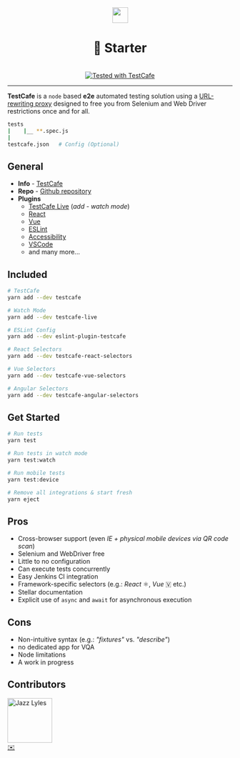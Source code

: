 <div style="text-align:center;">
  <img src="https://testcafe-discuss.devexpress.com/uploads/default/original/1X/c3e487471d9ef2e270385aa2650998425ed4b1ef.png" style="height:35px;"/>
  <br>
  <h1>💖 Starter</h1>
  <br>
  <a href="https://github.com/DevExpress/testcafe">
  <img alt="Tested with TestCafe" src="https://img.shields.io/badge/tested%20with-TestCafe-2fa4cf.svg">
  </a>
</div>

---
**TestCafe** is a `node` based **e2e** automated testing solution using a [URL-rewriting proxy](https://github.com/DevExpress/testcafe-hammerhead "More Info") designed to free you from Selenium and Web Driver restrictions once and for all.

```bash
tests
|    |__ **.spec.js
|
testcafe.json   # Config (Optional)
```

## General
- **Info** - <a href="http://devexpress.github.io/testcafe/">TestCafe</a>
- **Repo** - <a href="https://github.com/DevExpress/testcafe">Github repository</a>
- **Plugins**
  - <a href="https://github.com/DevExpress/testcafe-live">TestCafe Live</a> (_add - watch mode_)
  - <a href="https://github.com/DevExpress/testcafe-react-selectors">React</a>
  - <a href="https://github.com/DevExpress/testcafe-vue-selectors">Vue</a>
  - <a href="https://github.com/miherlosev/eslint-plugin-testcafe">ESLint</a>
  - <a href="https://github.com/helen-dikareva/axe-testcafe">Accessibility</a>
  - <a href="https://github.com/romanresh/vscode-testcafe">VSCode</a>
  - and many more...

## Included
```bash
# TestCafe
yarn add --dev testcafe

# Watch Mode
yarn add --dev testcafe-live

# ESLint Config
yarn add --dev eslint-plugin-testcafe

# React Selectors
yarn add --dev testcafe-react-selectors

# Vue Selectors
yarn add --dev testcafe-vue-selectors

# Angular Selectors
yarn add --dev testcafe-angular-selectors
```
## Get Started
```bash
# Run tests
yarn test

# Run tests in watch mode
yarn test:watch

# Run mobile tests
yarn test:device

# Remove all integrations & start fresh
yarn eject
```

## Pros
- Cross-browser support (even _IE_ _+ physical mobile devices via QR code scan_)
- Selenium and WebDriver free
- Little to no configuration
- Can execute tests concurrently
- Easy Jenkins CI integration
- Framework-specific selectors (e.g.: _React_ ⚛️, _Vue_ 🇻 etc.)
- Stellar documentation
- Explicit use of `async` and `await` for asynchronous execution

## Cons
- Non-intuitive syntax (e.g.: _"fixtures"_ vs. _"describe"_)
- no dedicated app for VQA
- Node limitations
- A work in progress

## Contributors
[<img src="https://avatars3.githubusercontent.com/u/10368585?s=460&v=4" alt="Jazz Lyles" width="100px;" />](https:/github.com/existenzial)<br />
[✉️](mailto:ripley36706@gmail.com)
